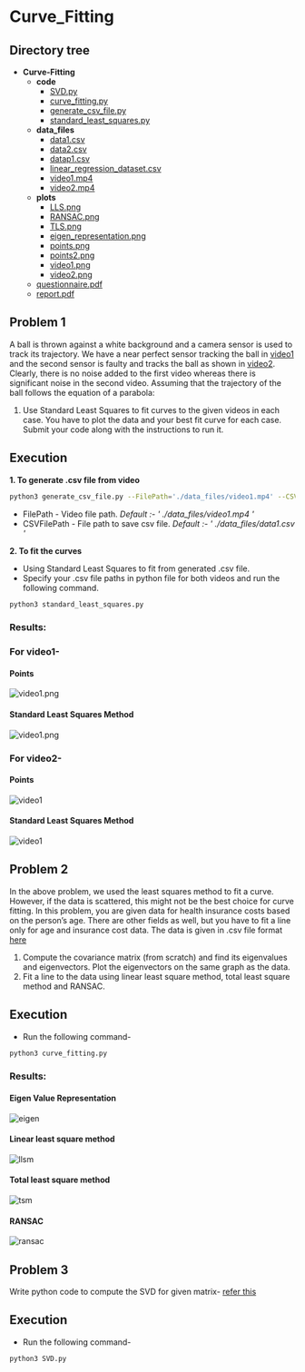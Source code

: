 # Curve_Fitting
## Directory tree
- __Curve\-Fitting__
   - __code__
     - [SVD.py](code/SVD.py)
     - [curve\_fitting.py](code/curve_fitting.py)
     - [generate\_csv\_file.py](code/generate_csv_file.py)
     - [standard\_least\_squares.py](code/standard_least_squares.py)
   - __data\_files__
     - [data1.csv](data_files/data1.csv)
     - [data2.csv](data_files/data2.csv)
     - [datap1.csv](data_files/datap1.csv)
     - [linear\_regression\_dataset.csv](data_files/linear_regression_dataset.csv)
     - [video1.mp4](data_files/video1.mp4)
     - [video2.mp4](data_files/video2.mp4)
   - __plots__
     - [LLS.png](plots/LLS.png)
     - [RANSAC.png](plots/RANSAC.png)
     - [TLS.png](plots/TLS.png)
     - [eigen\_representation.png](plots/eigen_representation.png)
     - [points.png](plots/points.png)
     - [points2.png](plots/points2.png)
     - [video1.png](plots/video1.png)
     - [video2.png](plots/video2.png)
   - [questionnaire.pdf](homework1.pdf)
   - [report.pdf](Enpm673_Homework1_report.pdf)
     

## Problem 1
A ball is thrown against a white background and a camera sensor is used to track its
trajectory. We have a near perfect sensor tracking the ball in [video1](./data_files/video1.mp4) and the second sensor is faulty and tracks the ball as shown in [video2](./data_files/video2.mp4). Clearly, there is no noise added to the first video whereas there is significant noise in the second video. Assuming that the trajectory of the ball follows the equation of a parabola:

1. Use Standard Least Squares to fit curves to the given videos in each case. You
have to plot the data and your best fit curve for each case. Submit your code
along with the instructions to run it.

## Execution
**1. To generate .csv file from video**
``` bash
python3 generate_csv_file.py --FilePath='./data_files/video1.mp4' --CSVFilePath='./<Path>/<File_Name>.csv' 
```
- FilePath -  Video file path. *Default :- ' ./data_files/video1.mp4 '*
- CSVFilePath - File path to save csv file. *Default :- ' ./data_files/data1.csv '*

**2. To fit the curves**
- Using Standard Least Squares to fit from generated .csv file.
- Specify your .csv file paths in python file for both videos and run the following command.
``` bash
python3 standard_least_squares.py
```
### Results:  
### For video1-
#### Points
![video1.png](./plots/points.png)  

#### Standard Least Squares Method
![video1.png](./plots/video1.png) 

### For video2-
#### Points
![video1](./plots/points2.png)  

#### Standard Least Squares Method
![video1](./plots/video2.png) 

## Problem 2
In the above problem, we used the least squares method to fit a curve. However, if the
data is scattered, this might not be the best choice for curve fitting. In this problem, you are given data for health insurance costs based on the person’s age. There are other fields as well, but you have to fit a line only for age and insurance cost data. The data is given in .csv file format [here](./data_files/linear_regression_dataset.csv)

1. Compute the covariance matrix (from scratch) and find its eigenvalues and eigenvectors. Plot the eigenvectors on the same graph as the data.
2. Fit a line to the data using linear least square method, total least square method
and RANSAC.

## Execution  
- Run the following command-    
```bash
python3 curve_fitting.py
```

### Results:
#### Eigen Value Representation  
![eigen](./plots/eigen_representation.png)  

#### Linear least square method  
![llsm](./plots/LLS.png)  

#### Total least square method  
![tsm](./plots/TLS.png)  

#### RANSAC  
![ransac](./plots/RANSAC.png)  

## Problem 3
Write python code to compute the SVD for given matrix- [refer this](./homework1.pdf)  

## Execution  
- Run the following command-    
```bash
python3 SVD.py
```
